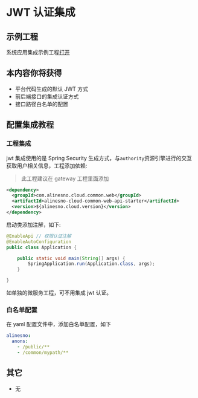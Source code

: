 # JWT 认证集成

## 示例工程

系统应用集成示例工程[打开](https://gitee.com/alinesno-cloud/alinesno-demo-gateway-open/tree/master/demo-business-shop)

## 本内容你将获得

- 平台代码生成的默认 JWT 方式
- 前后端接口的集成认证方式
- 接口路径白名单的配置

## 配置集成教程

### 工程集成

jwt 集成使用的是 Spring Security 生成方式，与`authority`资源引擎进行的交互获取用户相关信息，工程添加依赖:

> 此工程建议在 gateway 工程里面添加

```xml
<dependency>
  <groupId>com.alinesno.cloud.common.web</groupId>
  <artifactId>alinesno-cloud-common-web-api-starter</artifactId>
  <version>${alinesno.cloud.version}</version>
</dependency>
```

启动类添加注解，如下:

```java
@EnableApi // 权限认证注解
@EnableAutoConfiguration
public class Application {

	public static void main(String[] args) {
		SpringApplication.run(Application.class, args);
	}

}
```

如单独的微服务工程，可不用集成 jwt 认证。

### 白名单配置

在 yaml 配置文件中，添加白名单配置，如下

```yaml
alinesno:
  anons:
    - /public/**
    - /common/mypath/**
```

## 其它

- 无
